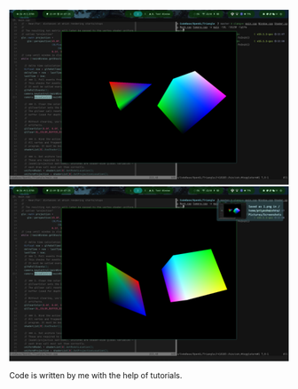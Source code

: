 ![Roatating Triangle](Triangle/Images/1.png)
![Roatating Triangle](Triangle/Images/2.png)

Code is written by me with the help of tutorials.
